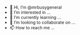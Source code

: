 - 👋 Hi, I’m @mrbusygeneral
- 👀 I’m interested in ...
- 🌱 I’m currently learning ...
- 💞️ I’m looking to collaborate on ...
- 📫 How to reach me ...

<!---
mrbusygeneral/mrbusygeneral is a ✨ special ✨ repository because its `README.md` (this file) appears on your GitHub profile.
You can click the Preview link to take a look at your changes.
--->

